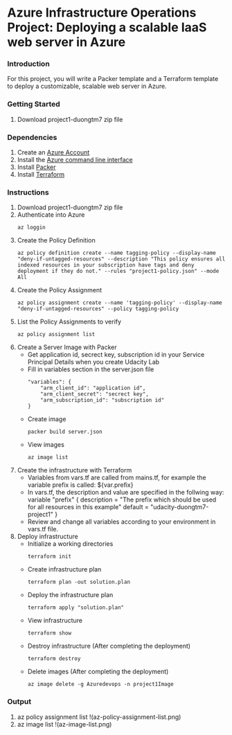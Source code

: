 # Azure Infrastructure Operations Project: Deploying a scalable IaaS web server in Azure

### Introduction
For this project, you will write a Packer template and a Terraform template to deploy a customizable, scalable web server in Azure.

### Getting Started
1. Download project1-duongtm7 zip file

### Dependencies
1. Create an [Azure Account](https://portal.azure.com) 
2. Install the [Azure command line interface](https://docs.microsoft.com/en-us/cli/azure/install-azure-cli?view=azure-cli-latest)
3. Install [Packer](https://www.packer.io/downloads)
4. Install [Terraform](https://www.terraform.io/downloads.html)

### Instructions
1. Download project1-duongtm7 zip file
2. Authenticate into Azure
    ```
    az loggin
    ```
3. Create the Policy Definition
    ```
    az policy definition create --name tagging-policy --display-name "deny-if-untagged-resources" --description "This policy ensures all indexed resources in your subscription have tags and deny deployment if they do not." --rules "project1-policy.json" --mode All
    ```
4. Create the Policy Assignment
    ```
    az policy assignment create --name 'tagging-policy' --display-name "deny-if-untagged-resources" --policy tagging-policy
    ```
5. List the Policy Assignments to verify
    ```
    az policy assignment list
    ```
6. Create a Server Image with Packer
    - Get application id, secrect key, subscription id in your Service Principal Details when you create Udacity Lab
    - Fill in variables section in the server.json file
        ```
        "variables": { 
            "arm_client_id": "application id", 
            "arm_client_secret": "secrect key", 
            "arm_subscription_id": "subscription id" 
        }
        ```
    - Create image
        ```
        packer build server.json
        ```
    - View images
        ```
        az image list
        ```
7. Create the infrastructure with Terraform
    - Variables from vars.tf are called from mains.tf, for example the variable prefix is called: ${var.prefix}
    - In vars.tf, the description and value are specified in the follwing way:
        variable "prefix" { 
            description = "The prefix which should be used for all resources in this example" 
            default = "udacity-duongtm7-project1" 
        }
    - Review and change all variables according to your environment in vars.tf file.
8. Deploy infrastructure
    - Initialize a working directories
        ```
        terraform init
        ```
    - Create infrastructure plan
        ```
        terraform plan -out solution.plan
        ```
    - Deploy the infrastructure plan
        ```
        terraform apply "solution.plan"
        ```
    - View infrastructure
        ```
        terraform show
        ```
    - Destroy infrastructure (After completing the deployment)
        ```
        terraform destroy
        ```
    - Delete images (After completing the deployment)
        ```
        az image delete -g Azuredevops -n project1Image
        ```
### Output
1. az policy assignment list
    !(az-policy-assignment-list.png)
2. az image list
    !(az-image-list.png)


